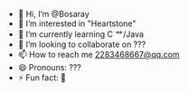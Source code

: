 - 👋 Hi, I’m @Bosaray 
- 👀 I’m interested in "Heartstone"
- 🌱 I’m currently learning C 艹/Java
- 💞️ I’m looking to collaborate on ???
- 📫 How to reach me 2283468667@qq.com
- 😄 Pronouns: ???
- ⚡ Fun fact: 🤣

<!---
Bosaray/Bosaray is a ✨ special ✨ repository because its `README.md` (this file) appears on your GitHub profile.
You can click the Preview link to take a look at your changes.
--->
